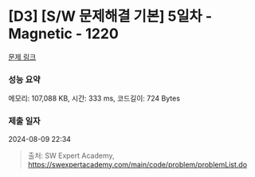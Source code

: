 # [D3] [S/W 문제해결 기본] 5일차 - Magnetic - 1220 

[문제 링크](https://swexpertacademy.com/main/code/problem/problemDetail.do?contestProbId=AV14hwZqABsCFAYD) 

### 성능 요약

메모리: 107,088 KB, 시간: 333 ms, 코드길이: 724 Bytes

### 제출 일자

2024-08-09 22:34



> 출처: SW Expert Academy, https://swexpertacademy.com/main/code/problem/problemList.do